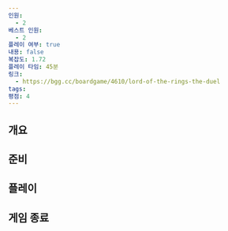 ```yaml
---
인원:
  - 2
베스트 인원:
  - 2
플레이 여부: true
내용: false
복잡도: 1.72
플레이 타임: 45분
링크:
  - https://bgg.cc/boardgame/4610/lord-of-the-rings-the-duel
tags:
평점: 4
---
```

## 개요
## 준비
## 플레이
## 게임 종료